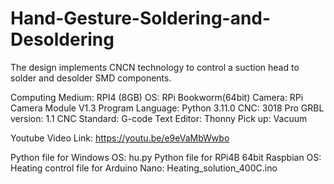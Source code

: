 # Hand-Gesture-Soldering-and-Desoldering
The design implements CNCN technology to control a suction head to solder and desolder SMD components.

Computing Medium: RPI4 (8GB)
OS: RPi Bookworm(64bit)
Camera: RPi Camera Module V1.3
Program Language: Python 3.11.0
CNC: 3018 Pro
GRBL version: 1.1
CNC Standard: G-code
Text Editor: Thonny
Pick up: Vacuum

Youtube Video Link: https://youtu.be/e9eVaMbWwbo 

Python file for Windows OS: hu.py
Python file for RPi4B 64bit Raspbian OS: 
Heating control file for Arduino Nano: Heating_solution_400C.ino
